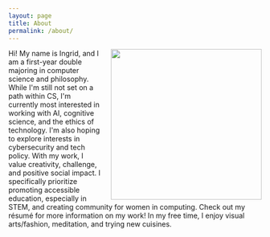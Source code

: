 ```yaml
---
layout: page
title: About
permalink: /about/
---
```


<!-- ![]({{ '/assets/images/Ingrid.jpg' | relative_url }}) -->
<div style="float: right; margin-left: 20px;">
    <img src="{{ '/assets/images/Ingrid.jpg' | relative_url }}" width="300" height="auto" />
</div>

Hi! My name is Ingrid, and I am a first-year double majoring in computer science and philosophy. While I'm still not set on a path within CS, I'm currently most interested in working with AI, cognitive science, and the ethics of technology. I'm also hoping to explore interests in cybersecurity and tech policy. With my work, I value creativity, challenge, and positive social impact. I specifically prioritize promoting accessible education, especially in STEM, and creating community for women in computing. Check out my résumé for more information on my work! In my free time, I enjoy visual arts/fashion, meditation, and trying new cuisines. 
